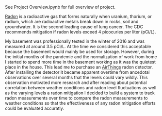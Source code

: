 See Project Overview.ipynb for full overview of project.

[Radon](https://www.cdc.gov/nceh/features/protect-home-radon/index.html) is a radioactive gas that forms naturally when uranium, thorium, or radium, which are radioactive metals break down in rocks, soil and groundwater.  It is the second leading cause of lung cancer.  The CDC recommends mitigation if radon levels exceed 4 picocuries per liter (pCi/L).  


My basement was professionally tested in the winter of 2016 and was measured at around 3.5 pCi/L.  At the time we considered this acceptable because the basement would mainly be used for storage.  However, during the initial months of the pandemic and the normalization of work from home I started to spend more time in the basement working as it was the quietest place in the house.  This lead me to purchase an [AirThings](https://www.amazon.com/Corentium-Detector-Airthings-223-Lightweight/dp/B00H2VOSP8/ref=asc_df_B00H2VOSP8/?tag=hyprod-20&linkCode=df0&hvadid=312148082093&hvpos=&hvnetw=g&hvrand=3126199023951679431&hvpone=&hvptwo=&hvqmt=&hvdev=c&hvdvcmdl=&hvlocint=&hvlocphy=9021463&hvtargid=pla-568997698229&psc=1) radon detector.  After installing the detector it became apparent overtime from ancedotal observations over several months that the levels could vary wildly. This observation motivated more research and after reading about potential correlation between weather conditions and radon level fluctuations as well as the varying levels a radon mitigation I decided to build a system to track radon measurements over time to compare the radon measurements to weather conditions so that the effectiveness of any radon mitigation efforts could be evaluated accuratly. 
